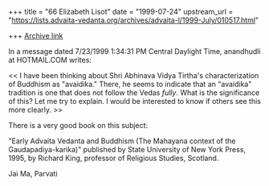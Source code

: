+++
title = "66 Elizabeth Lisot"
date = "1999-07-24"
upstream_url = "https://lists.advaita-vedanta.org/archives/advaita-l/1999-July/010517.html"

+++
[Archive link](https://lists.advaita-vedanta.org/archives/advaita-l/1999-July/010517.html)

In a message dated 7/23/1999 1:34:31 PM Central Daylight Time,
anandhudli at HOTMAIL.COM writes:

<<  I have been thinking about Shri Abhinava Vidya Tirtha's characterization
  of Buddhism as "avaidika." There, he seems to indicate that an  "avaidika"
  tradition is one that does not follow the Vedas *fully*. What is the
  significance of this? Let me try to explain. I would be interested to know
  if others see this more clearly. >>

There is a very good book on this subject:

"Early Advaita Vedanta and Buddhism (The Mahayana context of the
Gaudapadiya-karika)" published by State University of New York Press, 1995,
by Richard King, professor of Religious Studies, Scotland.

Jai Ma,
Parvati


